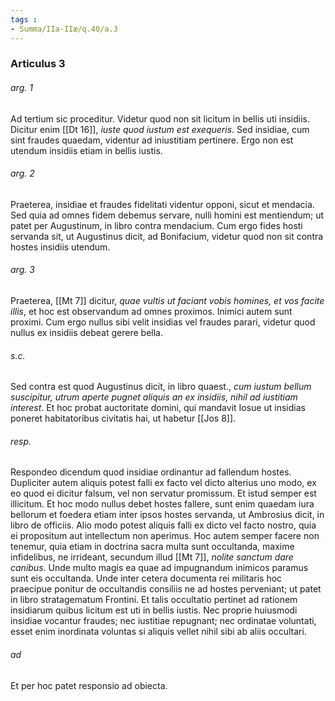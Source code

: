 ```yaml
---
tags : 
- Summa/IIa-IIæ/q.40/a.3
---
```


### Articulus 3

###### arg. 1
Ad tertium sic proceditur. Videtur quod non sit licitum in bellis uti insidiis. Dicitur enim [[Dt 16]], *iuste quod iustum est exequeris*. Sed insidiae, cum sint fraudes quaedam, videntur ad iniustitiam pertinere. Ergo non est utendum insidiis etiam in bellis iustis.

###### arg. 2
Praeterea, insidiae et fraudes fidelitati videntur opponi, sicut et mendacia. Sed quia ad omnes fidem debemus servare, nulli homini est mentiendum; ut patet per Augustinum, in libro contra mendacium. Cum ergo fides hosti servanda sit, ut Augustinus dicit, ad Bonifacium, videtur quod non sit contra hostes insidiis utendum.

###### arg. 3
Praeterea, [[Mt 7]] dicitur, *quae vultis ut faciant vobis homines, et vos facite illis*, et hoc est observandum ad omnes proximos. Inimici autem sunt proximi. Cum ergo nullus sibi velit insidias vel fraudes parari, videtur quod nullus ex insidiis debeat gerere bella.

###### s.c.
Sed contra est quod Augustinus dicit, in libro quaest., *cum iustum bellum suscipitur, utrum aperte pugnet aliquis an ex insidiis, nihil ad iustitiam interest*. Et hoc probat auctoritate domini, qui mandavit Iosue ut insidias poneret habitatoribus civitatis hai, ut habetur [[Jos 8]].

###### resp.
Respondeo dicendum quod insidiae ordinantur ad fallendum hostes. Dupliciter autem aliquis potest falli ex facto vel dicto alterius uno modo, ex eo quod ei dicitur falsum, vel non servatur promissum. Et istud semper est illicitum. Et hoc modo nullus debet hostes fallere, sunt enim quaedam iura bellorum et foedera etiam inter ipsos hostes servanda, ut Ambrosius dicit, in libro de officiis. Alio modo potest aliquis falli ex dicto vel facto nostro, quia ei propositum aut intellectum non aperimus. Hoc autem semper facere non tenemur, quia etiam in doctrina sacra multa sunt occultanda, maxime infidelibus, ne irrideant, secundum illud [[Mt 7]], *nolite sanctum dare canibus*. Unde multo magis ea quae ad impugnandum inimicos paramus sunt eis occultanda. Unde inter cetera documenta rei militaris hoc praecipue ponitur de occultandis consiliis ne ad hostes perveniant; ut patet in libro stratagematum Frontini. Et talis occultatio pertinet ad rationem insidiarum quibus licitum est uti in bellis iustis. Nec proprie huiusmodi insidiae vocantur fraudes; nec iustitiae repugnant; nec ordinatae voluntati, esset enim inordinata voluntas si aliquis vellet nihil sibi ab aliis occultari.

###### ad 
Et per hoc patet responsio ad obiecta.

